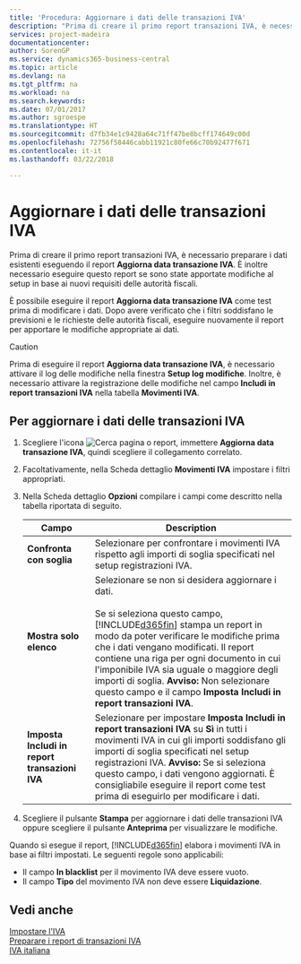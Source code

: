```yaml
---
title: 'Procedura: Aggiornare i dati delle transazioni IVA'
description: "Prima di creare il primo report transazioni IVA, è necessario preparare i dati esistenti eseguendo il report **Aggiorna data transazione IVA**."
services: project-madeira
documentationcenter: 
author: SorenGP
ms.service: dynamics365-business-central
ms.topic: article
ms.devlang: na
ms.tgt_pltfrm: na
ms.workload: na
ms.search.keywords: 
ms.date: 07/01/2017
ms.author: sgroespe
ms.translationtype: HT
ms.sourcegitcommit: d7fb34e1c9428a64c71ff47be8bcff174649c00d
ms.openlocfilehash: 72756f58446cabb11921c80fe66c70b92477f671
ms.contentlocale: it-it
ms.lasthandoff: 03/22/2018

---
```

# <a name="update-vat-transactions-data"></a>Aggiornare i dati delle transazioni IVA
Prima di creare il primo report transazioni IVA, è necessario preparare i dati esistenti eseguendo il report **Aggiorna data transazione IVA**. È inoltre necessario eseguire questo report se sono state apportate modifiche al setup in base ai nuovi requisiti delle autorità fiscali.  

È possibile eseguire il report **Aggiorna data transazione IVA** come test prima di modificare i dati. Dopo avere verificato che i filtri soddisfano le previsioni e le richieste delle autorità fiscali, eseguire nuovamente il report per apportare le modifiche appropriate ai dati.  

> [!CAUTION]  
>  Prima di eseguire il report **Aggiorna data transazione IVA**, è necessario attivare il log delle modifiche nella finestra **Setup log modifiche**. Inoltre, è necessario attivare la registrazione delle modifiche nel campo **Includi in report transazioni IVA** nella tabella **Movimenti IVA**.  

## <a name="to-update-vat-transaction-data"></a>Per aggiornare i dati delle transazioni IVA  

1.  Scegliere l'icona ![Cerca pagina o report](../../media/ui-search/search_small.png "icona Cerca pagina o report"), immettere **Aggiorna data transazione IVA**, quindi scegliere il collegamento correlato.  
2.  Facoltativamente, nella Scheda dettaglio **Movimenti IVA** impostare i filtri appropriati.  
3.  Nella Scheda dettaglio **Opzioni** compilare i campi come descritto nella tabella riportata di seguito.  

    |Campo|Description|  
    |---------------------------------|---------------------------------------|  
    |**Confronta con soglia**|Selezionare per confrontare i movimenti IVA rispetto agli importi di soglia specificati nel setup registrazioni IVA.|  
    |**Mostra solo elenco**|Selezionare se non si desidera aggiornare i dati.<br /><br /> Se si seleziona questo campo, [!INCLUDE[d365fin](../../includes/d365fin_md.md)] stampa un report in modo da poter verificare le modifiche prima che i dati vengano modificati. Il report contiene una riga per ogni documento in cui l'imponibile IVA sia uguale o maggiore degli importi di soglia. **Avviso:** Non selezionare questo campo e il campo **Imposta Includi in report transazioni IVA**.|  
    |**Imposta Includi in report transazioni IVA**|Selezionare per impostare **Imposta Includi in report transazioni IVA** su **Sì** in tutti i movimenti IVA in cui gli importi soddisfano gli importi di soglia specificati nel setup registrazioni IVA. **Avviso:** Se si seleziona questo campo, i dati vengono aggiornati. È consigliabile eseguire il report come test prima di eseguirlo per modificare i dati.|  

4.  Scegliere il pulsante **Stampa** per aggiornare i dati delle transazioni IVA oppure scegliere il pulsante **Anteprima** per visualizzare le modifiche.  

Quando si esegue il report, [!INCLUDE[d365fin](../../includes/d365fin_md.md)] elabora i movimenti IVA in base ai filtri impostati. Le seguenti regole sono applicabili:  

- Il campo **In blacklist** per il movimento IVA deve essere vuoto.  
- Il campo **Tipo** del movimento IVA non deve essere **Liquidazione**.  

## <a name="see-also"></a>Vedi anche  
[Impostare l'IVA](../../finance-setup-vat.md)  
 [Preparare i report di transazioni IVA](how-to-prepare-for-vat-transactions-reports.md)   
 [IVA italiana](italian-vat.md)   

